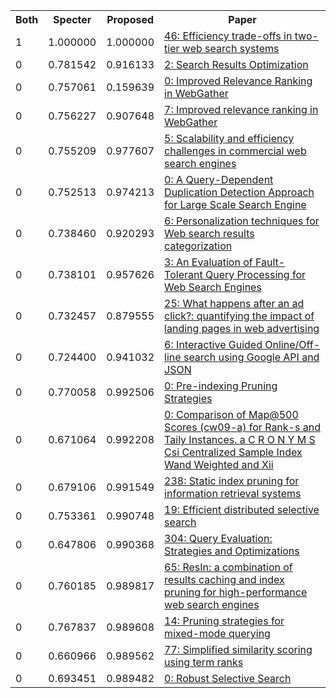 <html><table><tr>
<th>Both</th>
<th>Specter</th>
<th>Proposed</th>
<th>Paper</th>
</tr>
<tr>
<td>1</td>
<td>1.000000</td>
<td>1.000000</td>
<td><a href="https://www.semanticscholar.org/paper/e27d80f0253908ec8c74b7840292e3879584b8e5">46: Efficiency trade-offs in two-tier web search systems</a></td>
</tr>
<tr>
<td>0</td>
<td>0.781542</td>
<td>0.916133</td>
<td><a href="https://www.semanticscholar.org/paper/b6d1532c0d2643188bbb0f9c09b2d5eae8c20538">2: Search Results Optimization</a></td>
</tr>
<tr>
<td>0</td>
<td>0.757061</td>
<td>0.159639</td>
<td><a href="https://www.semanticscholar.org/paper/df76bc19d1aa7358940e689429b0643f6735a54e">0: Improved Relevance Ranking in WebGather</a></td>
</tr>
<tr>
<td>0</td>
<td>0.756227</td>
<td>0.907648</td>
<td><a href="https://www.semanticscholar.org/paper/7f9793aaa2f8a97d3eff9c73c87b9c04a01e9efd">7: Improved relevance ranking in WebGather</a></td>
</tr>
<tr>
<td>0</td>
<td>0.755209</td>
<td>0.977607</td>
<td><a href="https://www.semanticscholar.org/paper/462da95dd0945b1f2feeaec09813ef74616aa16b">5: Scalability and efficiency challenges in commercial web search engines</a></td>
</tr>
<tr>
<td>0</td>
<td>0.752513</td>
<td>0.974213</td>
<td><a href="https://www.semanticscholar.org/paper/933132d426dc031bafeb80ce36f88d0a73159c08">0: A Query-Dependent Duplication Detection Approach for Large Scale Search Engine</a></td>
</tr>
<tr>
<td>0</td>
<td>0.738460</td>
<td>0.920293</td>
<td><a href="https://www.semanticscholar.org/paper/6cd3a2ba9c7ed9cb558a4d6fc0f876ce289ec740">6: Personalization techniques for Web search results categorization</a></td>
</tr>
<tr>
<td>0</td>
<td>0.738101</td>
<td>0.957626</td>
<td><a href="https://www.semanticscholar.org/paper/b7125f9748f57e379fdde2c666129bf4f9c97af2">3: An Evaluation of Fault-Tolerant Query Processing for Web Search Engines</a></td>
</tr>
<tr>
<td>0</td>
<td>0.732457</td>
<td>0.879555</td>
<td><a href="https://www.semanticscholar.org/paper/9f79c8a27ac2805f848a473b96aa3288e75c98e1">25: What happens after an ad click?: quantifying the impact of landing pages in web advertising</a></td>
</tr>
<tr>
<td>0</td>
<td>0.724400</td>
<td>0.941032</td>
<td><a href="https://www.semanticscholar.org/paper/b59ba142941e6b823984c58a15a4a4e811f79389">6: Interactive Guided Online/Off-line search using Google API and JSON</a></td>
</tr>
<tr>
<td>0</td>
<td>0.770058</td>
<td>0.992506</td>
<td><a href="https://www.semanticscholar.org/paper/79812728c16f90ed99afc1fe2b309f1aff35c724">0: Pre-indexing Pruning Strategies</a></td>
</tr>
<tr>
<td>0</td>
<td>0.671064</td>
<td>0.992208</td>
<td><a href="https://www.semanticscholar.org/paper/c001d713ac5ef32c427ac188e91a00e3308ca765">0: Comparison of Map@500 Scores (cw09-a) for Rank-s and Taily Instances. a C R O N Y M S Csi Centralized Sample Index Wand Weighted and Xii</a></td>
</tr>
<tr>
<td>0</td>
<td>0.679106</td>
<td>0.991549</td>
<td><a href="https://www.semanticscholar.org/paper/d7cea5d1e612e4b75dc993cca97662920cdfada0">238: Static index pruning for information retrieval systems</a></td>
</tr>
<tr>
<td>0</td>
<td>0.753361</td>
<td>0.990748</td>
<td><a href="https://www.semanticscholar.org/paper/a71342a0d4b5ccf43bfa2d13eaaaca86b60ce389">19: Efficient distributed selective search</a></td>
</tr>
<tr>
<td>0</td>
<td>0.647806</td>
<td>0.990368</td>
<td><a href="https://www.semanticscholar.org/paper/dc75b2811d2cd01b30fa850351aae2e0fa092cfe">304: Query Evaluation: Strategies and Optimizations</a></td>
</tr>
<tr>
<td>0</td>
<td>0.760185</td>
<td>0.989817</td>
<td><a href="https://www.semanticscholar.org/paper/f77c37cef21462ba29b20aa99ff5fe730a4e5b17">65: ResIn: a combination of results caching and index pruning for high-performance web search engines</a></td>
</tr>
<tr>
<td>0</td>
<td>0.767837</td>
<td>0.989608</td>
<td><a href="https://www.semanticscholar.org/paper/cf02ffb63686d1fdfcad04d7c3d1d35cf0605ceb">14: Pruning strategies for mixed-mode querying</a></td>
</tr>
<tr>
<td>0</td>
<td>0.660966</td>
<td>0.989562</td>
<td><a href="https://www.semanticscholar.org/paper/fd73e45dd585c390d687e8cad820c8f72d2b3708">77: Simplified similarity scoring using term ranks</a></td>
</tr>
<tr>
<td>0</td>
<td>0.693451</td>
<td>0.989482</td>
<td><a href="https://www.semanticscholar.org/paper/1990204c9e139708c7a0aebd3577fd71afb0f676">0: Robust Selective Search</a></td>
</tr>
</table></html>

